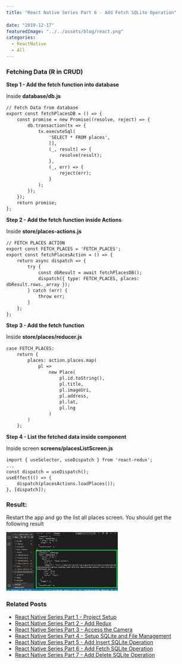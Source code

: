```yaml
---
title: "React Native Series Part 6 - Add Fetch SQLite Operation"

date: "2019-12-17"
featuredImage: "../../assets/blog/react.png"
categories:
  - ReactNative
  - All
---
```


### Fetching Data (R in CRUD)

**Step 1 - Add the fetch function into database**

Inside **database/db.js**

```
// Fetch Data from database
export const fetchPlacesDB = () => {
    const promise = new Promise((resolve, reject) => {
        db.transaction(tx => {
            tx.executeSql(
                'SELECT * FROM places',
                [],
                (_, result) => {
                    resolve(result);
                },
                (_, err) => {
                    reject(err);
                }
            );
        });
    });
    return promise;
};
```

**Step 2 - Add the fetch function inside Actions**

Inside **store/places-actions.js**

```
// FETCH PLACES ACTION
export const FETCH_PLACES = 'FETCH_PLACES';
export const fetchPlacesAction = () => {
    return async dispatch => {
        try {
            const dbResult = await fetchPlacesDB();
            dispatch({ type: FETCH_PLACES, places: dbResult.rows._array });
        } catch (err) {
            throw err;
        }
    };
};
```

**Step 3 - Add the fetch function** 

Inside **store/places/reducer.js**

```
case FETCH_PLACES:
    return {
        places: action.places.map(
            pl =>
                new Place(
                    pl.id.toString(),
                    pl.title,
                    pl.imageUri,
                    pl.address,
                    pl.lat,
                    pl.lng
                )
        )
    };
```

**Step 4 - List the fetched data inside component** 

Inside screen **screens/placesListScreen.js**

```
import { useSelector, useDispatch } from 'react-redux';
...
const dispatch = useDispatch();
useEffect(() => {
    dispatch(placesActions.loadPlaces());
}, [dispatch]);
```

### Result:

Restart the app and go the list all places screen. You should get the following result

<img src="./fetch.png" alt="react-native-series-5" width="300"  /><br/>

### Related Posts

- [React Native Series Part 1 - Project Setup](/blog/react-native-series-1)
- [React Native Series Part 2 - Add Redux](/blog/react-native-series-2)
- [React Native Series Part 3 - Access the Camera](/blog/react-native-series-3)
- [React Native Series Part 4 - Setup SQLite and File Management](/blog/react-native-series-4)
- [React Native Series Part 5 - Add Insert SQLite Operation](/blog/react-native-series-5)
- [React Native Series Part 6 - Add Fetch SQLite Operation](/blog/react-native-series-6)
- [React Native Series Part 7 - Add Delete SQLite Operation](/blog/react-native-series-7)